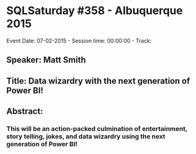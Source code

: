 # SQLSaturday #358 - Albuquerque 2015
Event Date: 07-02-2015 - Session time: 00:00:00 - Track: 
## Speaker: Matt Smith
## Title: Data wizardry with the next generation of Power BI!
## Abstract:
### This will be an action-packed culmination of entertainment, story telling, jokes, and data wizardry using the next generation of Power BI! 
